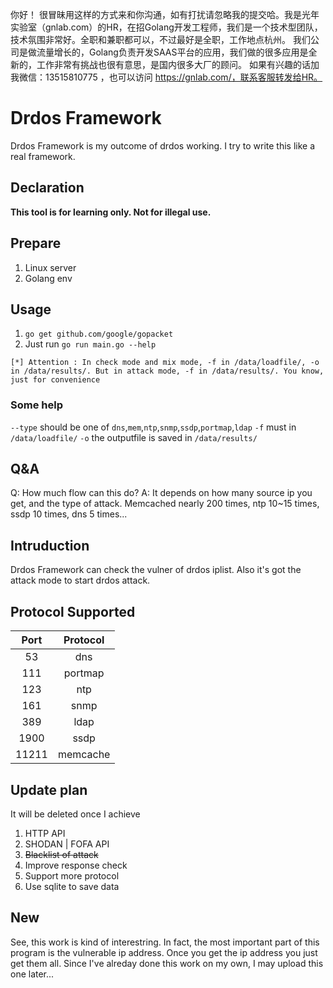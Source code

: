 你好！
很冒昧用这样的方式来和你沟通，如有打扰请忽略我的提交哈。我是光年实验室（gnlab.com）的HR，在招Golang开发工程师，我们是一个技术型团队，技术氛围非常好。全职和兼职都可以，不过最好是全职，工作地点杭州。
我们公司是做流量增长的，Golang负责开发SAAS平台的应用，我们做的很多应用是全新的，工作非常有挑战也很有意思，是国内很多大厂的顾问。
如果有兴趣的话加我微信：13515810775  ，也可以访问 https://gnlab.com/，联系客服转发给HR。
# Drdos Framework

Drdos Framework is my outcome of drdos working. I try to write this like a real framework.

## Declaration

**This tool is for learning only. Not for illegal use.**

## Prepare

1. Linux server
2. Golang env

## Usage

1. `go get github.com/google/gopacket`
2. Just run `go run main.go --help`

`[*] Attention : In check mode and mix mode, -f in /data/loadfile/, -o in /data/results/. But in attack mode, -f in /data/results/. You know, just for convenience`

### Some help

`--type` should be one of `dns`,`mem`,`ntp`,`snmp`,`ssdp`,`portmap`,`ldap`
`-f` must in `/data/loadfile/`
`-o` the outputfile is saved in `/data/results/`

## Q&A

Q: How much flow can this do?
A: It depends on how many source ip you get, and the type of attack. Memcached nearly 200 times, ntp 10~15 times, ssdp 10 times, dns 5 times...

## Intruduction

Drdos Framework can check the vulner of drdos iplist. Also it's got the attack mode to start drdos attack.

## Protocol Supported

|Port|Protocol|
|:-:|:-:|
|53|dns|
|111|portmap|
|123|ntp|
|161|snmp|
|389|ldap|
|1900|ssdp|
|11211|memcache|

## Update plan

It will be deleted once I achieve

1. HTTP API
2. SHODAN | FOFA API
3. ~~Blacklist of attack~~
4. Improve response check
5. Support more protocol
6. Use sqlite to save data

## New

See, this work is kind of interestring. In fact, the most important part of this program is the vulnerable ip address. Once you get the ip address you just get them all. Since I've alreday done this work on my own, I may upload this one later...
